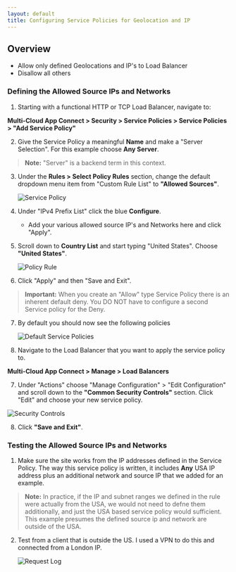 ```yaml
---
layout: default
title: Configuring Service Policies for Geolocation and IP
---
```


## Overview

* Allow only defined Geolocations and IP's to Load Balancer
* Disallow all others 

### Defining the Allowed Source IPs and Networks

1.  Starting with a functional HTTP or TCP Load Balancer, navigate to: 

**Multi-Cloud App Connect > Security > Service Policies > Service Policies > "Add Service Policy"** 

2. Give the Service Policy a meaningful **Name** and make a "Server Selection". For this example choose **Any Server**. 

> **Note:** "Server" is a backend term in this context. 

3. Under the **Rules > Select Policy Rules**  section, change the default dropdown menu item from "Custom Rule List" to **"Allowed Sources"**.

    ![Service Policy](/xc-images/ip-geo.png)

4. Under "IPv4 Prefix List" click the blue **Configure**. 
    * Add your various allowed source IP's and Networks here and click "Apply". 


5. Scroll down to **Country List** and start typing "United States". Choose **"United States"**.

    ![Policy Rule](/xc-images/rule.png)


6. Click "Apply" and then "Save and Exit". 

> **Important:** When you create an "Allow" type Service Policy there is an inherent default deny. You DO NOT have to configure a second Service policy for the Deny. 


7. By default you should now see the following policies

   ![Default Service Policies](/xc-images/sp.png)


6. Navigate to the Load Balancer that you want to apply the service policy to.

**Multi-Cloud App Connect > Manage > Load Balancers**

7.  Under "Actions" choose "Manage Configuration" > "Edit Configuration" and scroll down to the **"Common Security Controls"** section. Click "Edit" and choose your new service policy. 

   ![Security Controls](/xc-images/sec-con.png)


8. Click **"Save and Exit"**. 

### Testing the Allowed Source IPs and Networks

1. Make sure the site works from the IP addresses defined in the Service Policy. The way this service policy is written, it includes **Any** USA IP address plus an additional network and source IP that we added for an example. 

> **Note:** In practice, if the IP and subnet ranges we defined in the rule were actually from the USA, we would not need to defne them additionally, and just the USA based service policy would sufficient. This example presumes the defined source ip and network are outside of the USA. 

2. Test from a client that is outside the US. I used a VPN to do this and connected from a London IP. 

   ![Request Log](/xc-images/rl.png)


